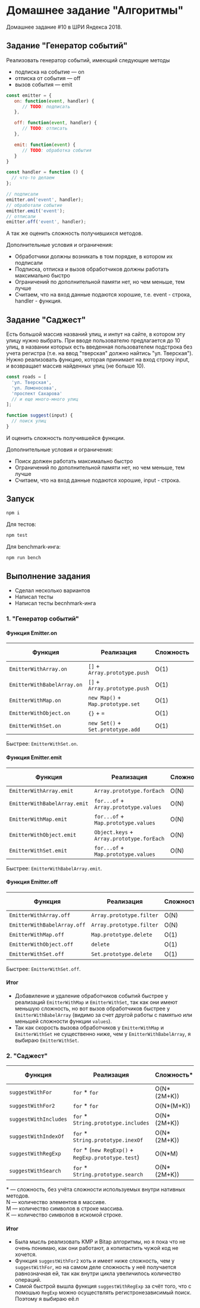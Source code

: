 # Домашнее задание "Алгоритмы"

Домашнее задание #10 в ШРИ Яндекса 2018.

## Задание "Генератор событий"

Реализовать генератор событий, имеющий следующие методы

- подписка на событие — on
- отписка от события — off
- вызов события — emit

```js
const emitter = {
   on: function(event, handler) {
      // TODO: подписать
   },

   off: function(event, handler) {
      // TODO: отписать
   },

   emit: function(event) {
      // TODO: обработка события
   }
}

const handler = function () {
  // что-то делаем
};

// подписали
emitter.on('event', handler);
// обработали событие
emitter.emit('event');
// отписали
emitter.off('event', handler);
```

А так же оценить сложность получившихся методов.

Дополнительные условия и ограничения:

- Обработчики должны возникать в том порядке, в котором их подписали
- Подписка, отписка и вызов обработчиков должны работать максимально быстро
- Ограничений по дополнительной памяти нет, но чем меньше, тем лучше
- Считаем, что на вход данные подаются хорошие, т.е. event - строка, handler - функция.

## Задание "Саджест"

Есть большой массив названий улиц, и инпут на сайте, в котором эту улицу нужно выбрать. При вводе пользователю предлагается до 10 улиц, в названии которых есть введенная пользователем подстрока без учета регистра (т.е. на ввод "тверская" должно найтись "ул. Тверская").
Нужно реализовать функцию, которая принимает на вход строку input, и возвращает массив найденных улиц (не больше 10).

```js
const roads = [
  'ул. Тверская',
  'ул. Ломоносова',
  'проспект Сахарова'
  // и еще много-много улиц
];

function suggest(input) {
  // поиск улиц
}
```

И оценить сложность получившейся функции.

Дополнительные условия и ограничения:

- Поиск должен работать максимально быстро
- Ограничений по дополнительной памяти нет, но чем меньше, тем лучше
- Считаем, что на вход данные подаются хорошие, input - строка.

## Запуск

```bash
npm i
```

Для тестов:

```bash
npm test
```

Для benchmark-инга:

```bash
npm run bench
```

## Выполнение задания

- Сделал несколько вариантов
- Написал тесты
- Написал тесты becnhmark-инга

### 1. "Генератор событий"

#### Функция Emitter.on

| Функция | Реализация | Сложность | Becnhmark, ops/sec |
| - | - | - | - |
| `EmitterWithArray.on` | `[]` + `Array.prototype.push` | O(1) | 6,501,344 |
| `EmitterWithBabelArray.on` | `[]` + `Array.prototype.push` | O(1) | 6,059,890 |
| `EmitterWithMap.on` | `new Map()` + `Map.prototype.set` | O(1) | 8,797,473 |
| `EmitterWithObject.on` | `{}` + `=` | O(1) | 802,661 |
| `EmitterWithSet.on` | `new Set()` + `Set.prototype.add` | O(1) | 8,328,306 |

Быстрее: `EmitterWithSet.on`.

#### Функция Emitter.emit

| Функция | Реализация | Сложность | Becnhmark, ops/sec |
| - | - | - | - |
| `EmitterWithArray.emit` | `Array.prototype.forEach` | O(N) | 6,657,536 |
| `EmitterWithBabelArray.emit` | `for...of` + `Array.prototype.values` | O(N) | 28,699,581 |
| `EmitterWithMap.emit` | `for...of` + `Map.prototype.values` | O(N) | 24,500,580 |
| `EmitterWithObject.emit` | `Object.keys` + `Array.prototype.forEach` | O(N) | 4,863,851 |
| `EmitterWithSet.emit` | `for...of` + `Map.prototype.values` | O(N) | 14,325,820 |

Быстрее: `EmitterWithBabelArray.emit`.

#### Функция Emitter.off

| Функция | Реализация | Сложность | Becnhmark, ops/sec |
| - | - | - | - |
| `EmitterWithArray.off` | `Array.prototype.filter` | O(N) | 6,876,560 |
| `EmitterWithBabelArray.off` | `Array.prototype.filter` | O(N) | 6,306,493 |
| `EmitterWithMap.off` | `Map.prototype.delete` | O(1) | 14,658,335 |
| `EmitterWithObject.off` | `delete` | O(1) | 937,753 |
| `EmitterWithSet.off` | `Set.prototype.delete` | O(1) | 16,177,982 |

Быстрее: `EmitterWithSet.off`.

#### Итог

- Добавиление и удаление обработчиков событий быстрее у реализаций `EmitterWithMap` и `EmitterWithSet`, так как они имеют меньшую сложность, но вот вызов обработчиков быстрее у `EmitterWithBabelArray` (видимо за счет другой работы с памятью или меньшей сложности функции `values`).
- Так как скорость вызова обработчиков у `EmitterWithMap` и `EmitterWithSet` не существенно ниже, чем у `EmitterWithBabelArray`, я выбираю `EmitterWithSet`.

### 2. "Саджест"

| Функция | Реализация | Сложность* | Becnhmark, ops/sec |
| - | - | - | - |
| `suggestWithFor` | `for` * `for` | O(N*(2M+K)) | 141.325 |
| `suggestWithFor2` | `for` * `for` | O(N*(M+K)) | 126.493 |
| `suggestWithIncludes` | `for` * `String.prototype.includes` | O(N*(2M+K)) | 381.147 |
| `suggestWithIndexOf` | `for` * `String.prototype.inexOf` | O(N*(2M+K)) | 412.873 |
| `suggestWithRegExp` | `for` * (`new RegExp()` + `RegExp.prototype.test`) | O(N*M) | 819.307 |
| `suggestWithSearch` | `for` * `String.prototype.search` | O(N*(2M+K)) | 225.228 |

\* — сложность, без учёта сложности используемых внутри нативных методов.<br>
N — количество элементов в массиве.<br>
M — количество символов в строке массива.<br>
K — количество символов в искомой строке.<br>

#### Итог

- Была мысль реализовать KMP и Bitap алгоритмы, но я пока что не очень понимаю, как они работают, а копипастить чужой код не хочется.
- Функция `suggestWithFor2` хоть и имеет ниже сложность, чем у `suggestWithFor`, но на самом деле сложность у неё получается равнозначная ей, так как внутри цикла увеличилось количество операций.
- Самой быстрой вышла функция `suggestWithRegExp` за счёт того, что с помошью `RegExp` можно осуществлять регистронезависимый поиск. Поэтому я выбираю её.п
